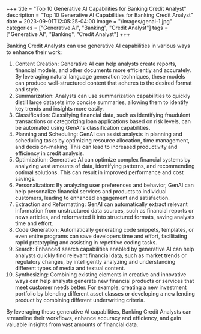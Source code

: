 +++
title = "Top 10 Generative AI Capabilities for Banking Credit Analyst"
description = "Top 10 Generative AI Capabilities for Banking Credit Analyst"
date = 2023-09-01T12:05:25-04:00
image = "/images/genai-1.jpg"
categories = ["Generative AI", "Banking", "Credit Analyst"]
tags = ["Generative AI", "Banking", "Credit Analyst"]
+++

Banking Credit Analysts can use generative AI capabilities in various ways to enhance their work:

1. Content Creation: Generative AI can help analysts create reports, financial models, and other documents more efficiently and accurately. By leveraging natural language generation techniques, these models can produce well-structured content that adheres to the desired format and style.
2. Summarization: Analysts can use summarization capabilities to quickly distill large datasets into concise summaries, allowing them to identify key trends and insights more easily.
3. Classification: Classifying financial data, such as identifying fraudulent transactions or categorizing loan applications based on risk levels, can be automated using GenAI's classification capabilities.
4. Planning and Scheduling: GenAI can assist analysts in planning and scheduling tasks by optimizing resource allocation, time management, and decision-making. This can lead to increased productivity and efficiency in credit analysis.
5. Optimization: Generative AI can optimize complex financial systems by analyzing vast amounts of data, identifying patterns, and recommending optimal solutions. This can result in improved performance and cost savings.
6. Personalization: By analyzing user preferences and behavior, GenAI can help personalize financial services and products to individual customers, leading to enhanced engagement and satisfaction.
7. Extraction and Reformatting: GenAI can automatically extract relevant information from unstructured data sources, such as financial reports or news articles, and reformatted it into structured formats, saving analysts time and effort.
8. Code Generation: Automatically generating code snippets, templates, or even entire programs can save developers time and effort, facilitating rapid prototyping and assisting in repetitive coding tasks.
9. Search: Enhanced search capabilities enabled by generative AI can help analysts quickly find relevant financial data, such as market trends or regulatory changes, by intelligently analyzing and understanding different types of media and textual content.
10. Synthesizing: Combining existing elements in creative and innovative ways can help analysts generate new financial products or services that meet customer needs better. For example, creating a new investment portfolio by blending different asset classes or developing a new lending product by combining different underwriting criteria.

By leveraging these generative AI capabilities, Banking Credit Analysts can streamline their workflows, enhance accuracy and efficiency, and gain valuable insights from vast amounts of financial data.